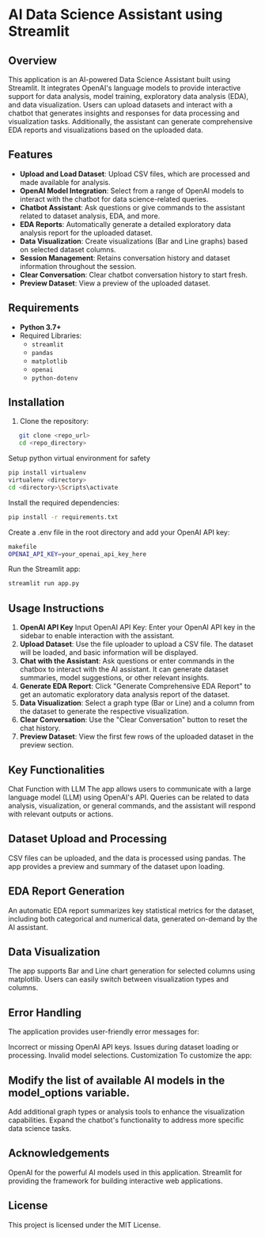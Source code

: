 # AI Data Science Assistant using Streamlit

## Overview
This application is an AI-powered Data Science Assistant built using Streamlit. It integrates OpenAI's language models to provide interactive support for data analysis, model training, exploratory data analysis (EDA), and data visualization. Users can upload datasets and interact with a chatbot that generates insights and responses for data processing and visualization tasks. Additionally, the assistant can generate comprehensive EDA reports and visualizations based on the uploaded data.

## Features
- **Upload and Load Dataset**: Upload CSV files, which are processed and made available for analysis.
- **OpenAI Model Integration**: Select from a range of OpenAI models to interact with the chatbot for data science-related queries.
- **Chatbot Assistant**: Ask questions or give commands to the assistant related to dataset analysis, EDA, and more.
- **EDA Reports**: Automatically generate a detailed exploratory data analysis report for the uploaded dataset.
- **Data Visualization**: Create visualizations (Bar and Line graphs) based on selected dataset columns.
- **Session Management**: Retains conversation history and dataset information throughout the session.
- **Clear Conversation**: Clear chatbot conversation history to start fresh.
- **Preview Dataset**: View a preview of the uploaded dataset.

## Requirements
- **Python 3.7+**
- Required Libraries:
  - `streamlit`
  - `pandas`
  - `matplotlib`
  - `openai`
  - `python-dotenv`

## Installation
1. Clone the repository:

```bash
   git clone <repo_url>
   cd <repo_directory>
```
Setup python virtual environment for safety
```bash
pip install virtualenv
virtualenv <directory>
cd <directory>\Scripts\activate
```

Install the required dependencies:
```bash
pip install -r requirements.txt
```


Create a .env file in the root directory and add your OpenAI API key:

```bash
makefile
OPENAI_API_KEY=your_openai_api_key_here
```
Run the Streamlit app:

```bash
streamlit run app.py
```


## Usage Instructions
1. **OpenAI API Key** Input OpenAI API Key: Enter your OpenAI API key in the sidebar to enable interaction with the assistant.
2. **Upload Dataset**: Use the file uploader to upload a CSV file. The dataset will be loaded, and basic information will be displayed.
3. **Chat with the Assistant**: Ask questions or enter commands in the chatbox to interact with the AI assistant. It can generate dataset summaries, model suggestions, or other relevant insights.
4. **Generate EDA Report**: Click "Generate Comprehensive EDA Report" to get an automatic exploratory data analysis report of the dataset.
5. **Data Visualization**: Select a graph type (Bar or Line) and a column from the dataset to generate the respective visualization.
6. **Clear Conversation**: Use the "Clear Conversation" button to reset the chat history.
7. **Preview Dataset**: View the first few rows of the uploaded dataset in the preview section.

## Key Functionalities
Chat Function with LLM
The app allows users to communicate with a large language model (LLM) using OpenAI's API. Queries can be related to data analysis, visualization, or general commands, and the assistant will respond with relevant outputs or actions.

## Dataset Upload and Processing
CSV files can be uploaded, and the data is processed using pandas. The app provides a preview and summary of the dataset upon loading.

## EDA Report Generation
An automatic EDA report summarizes key statistical metrics for the dataset, including both categorical and numerical data, generated on-demand by the AI assistant.

## Data Visualization
The app supports Bar and Line chart generation for selected columns using matplotlib. Users can easily switch between visualization types and columns.

## Error Handling
The application provides user-friendly error messages for:

Incorrect or missing OpenAI API keys.
Issues during dataset loading or processing.
Invalid model selections.
Customization
To customize the app:

## Modify the list of available AI models in the model_options variable.
Add additional graph types or analysis tools to enhance the visualization capabilities.
Expand the chatbot's functionality to address more specific data science tasks.

## Acknowledgements
OpenAI for the powerful AI models used in this application.
Streamlit for providing the framework for building interactive web applications.

## License
This project is licensed under the MIT License.
